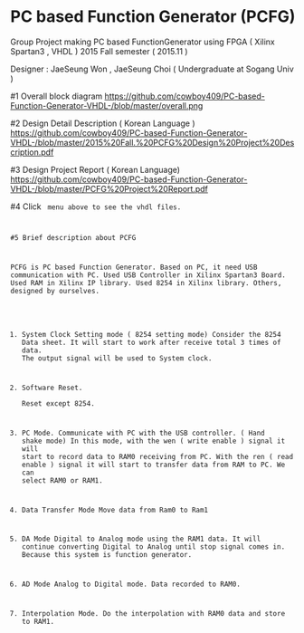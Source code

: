 # PC based Function Generator (PCFG)

Group Project making PC based FunctionGenerator using FPGA ( Xilinx Spartan3 , VHDL )
2015 Fall semester ( 2015.11 ) 

Designer : JaeSeung Won , JaeSeung Choi   ( Undergraduate at Sogang Univ )




#1 Overall block diagram
https://github.com/cowboy409/PC-based-Function-Generator-VHDL-/blob/master/overall.png

#2 Design Detail Description ( Korean Language )
https://github.com/cowboy409/PC-based-Function-Generator-VHDL-/blob/master/2015%20Fall.%20PCFG%20Design%20Project%20Description.pdf

#3 Design Project Report ( Korean Language)
https://github.com/cowboy409/PC-based-Function-Generator-VHDL-/blob/master/PCFG%20Project%20Report.pdf

#4 Click <code> menu above to see the vhdl files.

#5 Brief description about PCFG

PCFG is PC based Function Generator. Based on PC, it need USB communication with PC.
Used USB Controller in Xilinx Spartan3 Board.
Used RAM in Xilinx IP library.
Used 8254 in Xilinx library.
Others, designed by ourselves.

1. System Clock Setting mode ( 8254 setting mode)
 Consider the 8254 Data sheet. It will start to work after receive total 3 times of data.
 The output signal will be used to System clock.

2. Software Reset.  
 Reset except 8254.

3. PC Mode. 
Communicate with PC with the USB controller. ( Hand shake mode)
In this mode, with the wen ( write enable ) signal it will start to record data to RAM0 receiving from PC. With the ren ( read enable ) signal it will start to transfer data from RAM to PC. We can select RAM0 or RAM1.

4. Data Transfer Mode
Move data from Ram0 to Ram1

5. DA Mode
Digital to Analog mode using the RAM1 data. 
It will continue converting Digital to Analog until stop signal comes in. Because this system is function generator.

6. AD Mode
Analog to Digital mode. Data recorded to RAM0.

7. Interpolation Mode.
Do the interpolation with RAM0 data and store to RAM1.
